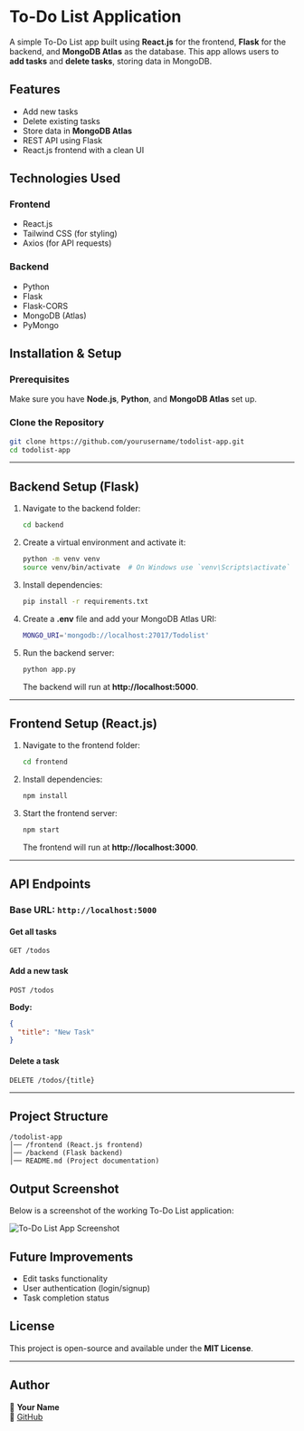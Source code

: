 # To-Do List Application

A simple To-Do List app built using **React.js** for the frontend, **Flask** for the backend, and **MongoDB Atlas** as the database. This app allows users to **add tasks** and **delete tasks**, storing data in MongoDB.

## Features
- Add new tasks
- Delete existing tasks
- Store data in **MongoDB Atlas**
- REST API using Flask
- React.js frontend with a clean UI

## Technologies Used
### Frontend
- React.js
- Tailwind CSS (for styling)
- Axios (for API requests)

### Backend
- Python
- Flask
- Flask-CORS
- MongoDB (Atlas)
- PyMongo

## Installation & Setup
### Prerequisites
Make sure you have **Node.js**, **Python**, and **MongoDB Atlas** set up.

### Clone the Repository
```sh
git clone https://github.com/yourusername/todolist-app.git
cd todolist-app
```

---
## Backend Setup (Flask)
1. Navigate to the backend folder:
   ```sh
   cd backend
   ```
2. Create a virtual environment and activate it:
   ```sh
   python -m venv venv
   source venv/bin/activate  # On Windows use `venv\Scripts\activate`
   ```
3. Install dependencies:
   ```sh
   pip install -r requirements.txt
   ```
4. Create a **.env** file and add your MongoDB Atlas URI:
   ```sh
   MONGO_URI='mongodb://localhost:27017/Todolist'
   ```
5. Run the backend server:
   ```sh
   python app.py
   ```
   The backend will run at **http://localhost:5000**.

---
## Frontend Setup (React.js)
1. Navigate to the frontend folder:
   ```sh
   cd frontend
   ```
2. Install dependencies:
   ```sh
   npm install
   ```
3. Start the frontend server:
   ```sh
   npm start
   ```
   The frontend will run at **http://localhost:3000**.

---
## API Endpoints
### Base URL: `http://localhost:5000`

#### Get all tasks
```http
GET /todos
```
#### Add a new task
```http
POST /todos
```
**Body:**
```json
{
  "title": "New Task"
}
```
#### Delete a task
```http
DELETE /todos/{title}
```

---
## Project Structure
```
/todolist-app
│── /frontend (React.js frontend)
│── /backend (Flask backend)
│── README.md (Project documentation)
```

## Output Screenshot
Below is a screenshot of the working To-Do List application:

![To-Do List App Screenshot](./screenshot.png)

## Future Improvements
- Edit tasks functionality
- User authentication (login/signup)
- Task completion status

## License
This project is open-source and available under the **MIT License**.

---
## Author
👤 **Your Name**  
🔗 [GitHub](https://github.com/baskarlmca2023)
